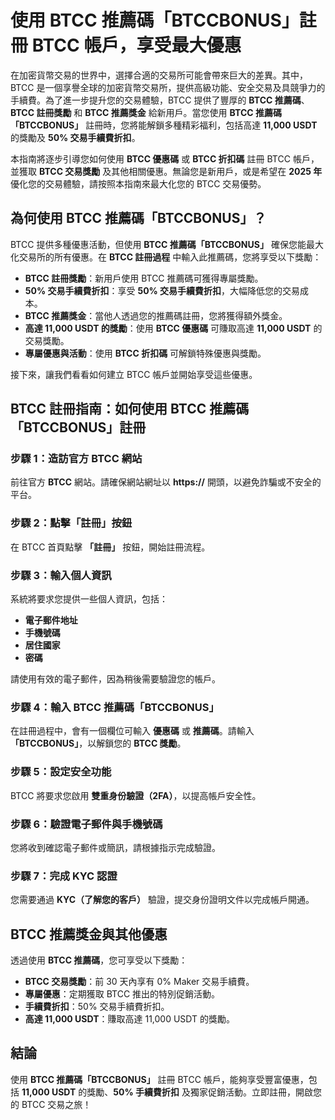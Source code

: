 <h1>使用 BTCC 推薦碼「BTCCBONUS」註冊 BTCC 帳戶，享受最大優惠</h1>

<p>在加密貨幣交易的世界中，選擇合適的交易所可能會帶來巨大的差異。其中，BTCC 是一個享譽全球的加密貨幣交易所，提供高級功能、安全交易及具競爭力的手續費。為了進一步提升您的交易體驗，BTCC 提供了豐厚的 <strong>BTCC 推薦碼</strong>、<strong>BTCC 註冊獎勵</strong> 和 <strong>BTCC 推薦獎金</strong> 給新用戶。當您使用 <strong>BTCC 推薦碼「BTCCBONUS」</strong> 註冊時，您將能解鎖多種精彩福利，包括高達 <strong>11,000 USDT</strong> 的獎勵及 <strong>50% 交易手續費折扣</strong>。</p>

<p>本指南將逐步引導您如何使用 <strong>BTCC 優惠碼</strong> 或 <strong>BTCC 折扣碼</strong> 註冊 BTCC 帳戶，並獲取 <strong>BTCC 交易獎勵</strong> 及其他相關優惠。無論您是新用戶，或是希望在 <strong>2025 年</strong> 優化您的交易體驗，請按照本指南來最大化您的 BTCC 交易優勢。</p>

<h2>為何使用 BTCC 推薦碼「BTCCBONUS」？</h2>

<p>BTCC 提供多種優惠活動，但使用 <strong>BTCC 推薦碼「BTCCBONUS」</strong> 確保您能最大化交易所的所有優惠。在 <strong>BTCC 註冊過程</strong> 中輸入此推薦碼，您將享受以下獎勵：</p>

<ul>
    <li><strong>BTCC 註冊獎勵</strong>：新用戶使用 BTCC 推薦碼可獲得專屬獎勵。</li>
    <li><strong>50% 交易手續費折扣</strong>：享受 <strong>50% 交易手續費折扣</strong>，大幅降低您的交易成本。</li>
    <li><strong>BTCC 推薦獎金</strong>：當他人透過您的推薦碼註冊，您將獲得額外獎金。</li>
    <li><strong>高達 11,000 USDT 的獎勵</strong>：使用 <strong>BTCC 優惠碼</strong> 可賺取高達 <strong>11,000 USDT</strong> 的交易獎勵。</li>
    <li><strong>專屬優惠與活動</strong>：使用 <strong>BTCC 折扣碼</strong> 可解鎖特殊優惠與獎勵。</li>
</ul>

<p>接下來，讓我們看看如何建立 BTCC 帳戶並開始享受這些優惠。</p>

<h2>BTCC 註冊指南：如何使用 BTCC 推薦碼「BTCCBONUS」註冊</h2>

<h3>步驟 1：造訪官方 BTCC 網站</h3>
<p>前往官方 <strong>BTCC</strong> 網站。請確保網站網址以 <strong>https://</strong> 開頭，以避免詐騙或不安全的平台。</p>

<h3>步驟 2：點擊「註冊」按鈕</h3>
<p>在 BTCC 首頁點擊 <strong>「註冊」</strong> 按鈕，開始註冊流程。</p>

<h3>步驟 3：輸入個人資訊</h3>
<p>系統將要求您提供一些個人資訊，包括：</p>
<ul>
    <li><strong>電子郵件地址</strong></li>
    <li><strong>手機號碼</strong></li>
    <li><strong>居住國家</strong></li>
    <li><strong>密碼</strong></li>
</ul>
<p>請使用有效的電子郵件，因為稍後需要驗證您的帳戶。</p>

<h3>步驟 4：輸入 BTCC 推薦碼「BTCCBONUS」</h3>
<p>在註冊過程中，會有一個欄位可輸入 <strong>優惠碼</strong> 或 <strong>推薦碼</strong>。請輸入 <strong>「BTCCBONUS」</strong>，以解鎖您的 <strong>BTCC 獎勵</strong>。</p>

<h3>步驟 5：設定安全功能</h3>
<p>BTCC 將要求您啟用 <strong>雙重身份驗證（2FA）</strong>，以提高帳戶安全性。</p>

<h3>步驟 6：驗證電子郵件與手機號碼</h3>
<p>您將收到確認電子郵件或簡訊，請根據指示完成驗證。</p>

<h3>步驟 7：完成 KYC 認證</h3>
<p>您需要通過 <strong>KYC（了解您的客戶）</strong> 驗證，提交身份證明文件以完成帳戶開通。</p>

<h2>BTCC 推薦獎金與其他優惠</h2>

<p>透過使用 <strong>BTCC 推薦碼</strong>，您可享受以下獎勵：</p>

<ul>
    <li><strong>BTCC 交易獎勵</strong>：前 30 天內享有 0% Maker 交易手續費。</li>
    <li><strong>專屬優惠</strong>：定期獲取 BTCC 推出的特別促銷活動。</li>
    <li><strong>手續費折扣</strong>：50% 交易手續費折扣。</li>
    <li><strong>高達 11,000 USDT</strong>：賺取高達 11,000 USDT 的獎勵。</li>
</ul>

<h2>結論</h2>
<p>使用 <strong>BTCC 推薦碼「BTCCBONUS」</strong> 註冊 BTCC 帳戶，能夠享受豐富優惠，包括 <strong>11,000 USDT</strong> 的獎勵、<strong>50% 手續費折扣</strong> 及獨家促銷活動。立即註冊，開啟您的 BTCC 交易之旅！</p>
